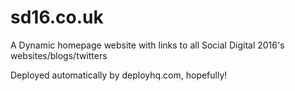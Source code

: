 # sd16.co.uk
A Dynamic homepage website with links to all Social Digital 2016's websites/blogs/twitters

Deployed automatically by deployhq.com, hopefully!
